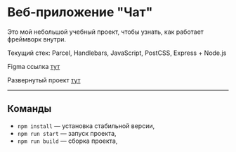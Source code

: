 # Веб-приложение "Чат"

Это мой небольшой учебный проект, чтобы узнать, как работает фреймворк внутри.

Текущий стек: Parcel, Handlebars, JavaScript, PostCSS, Express + Node.js

Figma ссылка [тут](https://www.figma.com/file/wyWDv4tvTooNEqvVsuO6vN/Chat_external_link-(Copy)?node-id=0%3A1)

Развернутый проект [тут](https://soft-torte-46ed76.netlify.app)

----

## Команды

- `npm install` — установка стабильной версии,
- `npm run start` — запуск проекта,
- `npm run build` — сборка проекта,